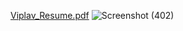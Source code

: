 [Viplav_Resume.pdf](https://github.com/user-attachments/files/19205939/Viplav_Resume.pdf)
![Screenshot (402)](https://github.com/user-attachments/assets/b9e7e708-72f1-41a3-b82c-ec731f74eb8e)
